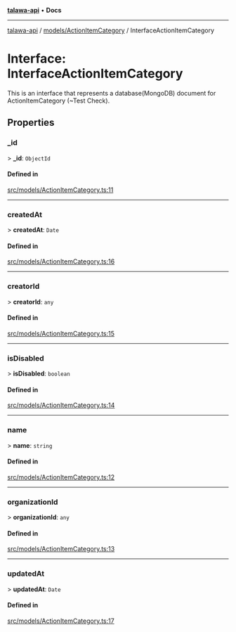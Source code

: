 [**talawa-api**](../../../README.md) • **Docs**

***

[talawa-api](../../../modules.md) / [models/ActionItemCategory](../README.md) / InterfaceActionItemCategory

# Interface: InterfaceActionItemCategory

This is an interface that represents a database(MongoDB) document for ActionItemCategory (~Test Check).

## Properties

### \_id

\> **\_id**: `ObjectId`

#### Defined in

[src/models/ActionItemCategory.ts:11](https://github.com/PalisadoesFoundation/talawa-api/blob/7fc9f13527dc6ead651f268e58527dcc279b95bc/src/models/ActionItemCategory.ts#L11)

***

### createdAt

\> **createdAt**: `Date`

#### Defined in

[src/models/ActionItemCategory.ts:16](https://github.com/PalisadoesFoundation/talawa-api/blob/7fc9f13527dc6ead651f268e58527dcc279b95bc/src/models/ActionItemCategory.ts#L16)

***

### creatorId

\> **creatorId**: `any`

#### Defined in

[src/models/ActionItemCategory.ts:15](https://github.com/PalisadoesFoundation/talawa-api/blob/7fc9f13527dc6ead651f268e58527dcc279b95bc/src/models/ActionItemCategory.ts#L15)

***

### isDisabled

\> **isDisabled**: `boolean`

#### Defined in

[src/models/ActionItemCategory.ts:14](https://github.com/PalisadoesFoundation/talawa-api/blob/7fc9f13527dc6ead651f268e58527dcc279b95bc/src/models/ActionItemCategory.ts#L14)

***

### name

\> **name**: `string`

#### Defined in

[src/models/ActionItemCategory.ts:12](https://github.com/PalisadoesFoundation/talawa-api/blob/7fc9f13527dc6ead651f268e58527dcc279b95bc/src/models/ActionItemCategory.ts#L12)

***

### organizationId

\> **organizationId**: `any`

#### Defined in

[src/models/ActionItemCategory.ts:13](https://github.com/PalisadoesFoundation/talawa-api/blob/7fc9f13527dc6ead651f268e58527dcc279b95bc/src/models/ActionItemCategory.ts#L13)

***

### updatedAt

\> **updatedAt**: `Date`

#### Defined in

[src/models/ActionItemCategory.ts:17](https://github.com/PalisadoesFoundation/talawa-api/blob/7fc9f13527dc6ead651f268e58527dcc279b95bc/src/models/ActionItemCategory.ts#L17)
